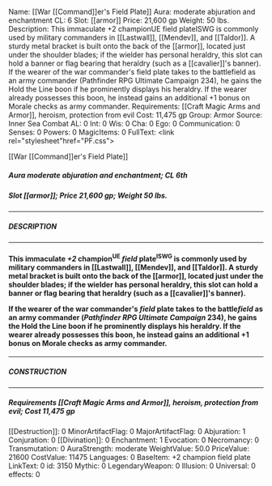 Name: [[War [[Command]]er's Field Plate]]
Aura: moderate abjuration and enchantment
CL: 6
Slot: [[armor]]
Price: 21,600 gp
Weight: 50 lbs.
Description: This immaculate +2 championUE field plateISWG is commonly used by military commanders in [[Lastwall]], [[Mendev]], and [[Taldor]]. A sturdy metal bracket is built onto the back of the [[armor]], located just under the shoulder blades; if the wielder has personal heraldry, this slot can hold a banner or flag bearing that heraldry (such as a [[cavalier]]'s banner). If the wearer of the war commander's field plate takes to the battlefield as an army commander (Pathfinder RPG Ultimate Campaign 234), he gains the Hold the Line boon if he prominently displays his heraldry. If the wearer already possesses this boon, he instead gains an additional +1 bonus on Morale checks as army commander.
Requirements: [[Craft Magic Arms and Armor]], heroism, protection from evil
Cost: 11,475 gp
Group: Armor
Source: Inner Sea Combat
AL: 0
Int: 0
Wis: 0
Cha: 0
Ego: 0
Communication: 0
Senses: 0
Powers: 0
MagicItems: 0
FullText: <link rel="stylesheet"href="PF.css"><div class="heading"><p class="alignleft">[[War [[Command]]er's Field Plate]]</p><div style="clear: both;"></div></div><div><h5><b>Aura </b>moderate abjuration and enchantment; <b>CL </b>6th</h5><h5><b>Slot </b>[[armor]]; <b>Price </b>21,600 gp; <b>Weight </b>50 lbs.</h5></div><hr/><div><h5><b>DESCRIPTION</b></h5></div><hr/><div><h4><p>This immaculate <i>+2</i> champion<sup>UE</sup> <i>field</i> plate<sup>ISWG</sup> is commonly used by military commanders in [[Lastwall]], [[Mendev]], and [[Taldor]]. A sturdy metal bracket is built onto the back of the [[armor]], located just under the shoulder blades; if the wielder has personal heraldry, this slot can hold a banner or flag bearing that heraldry (such as a [[cavalier]]'s banner).</p><p>If the wearer of the war commander's <i>field</i> plate takes to the battle<i>field</i> as an army commander (<i>Pathfinder RPG Ultimate Campaign</i> 234), he gains the Hold the Line boon if he prominently displays his heraldry. If the wearer already possesses this boon, he instead gains an additional +1 bonus on Morale checks as army commander.</p></h4></div><hr/><div><h5><b>CONSTRUCTION</b></h5></div><hr/><div><h5><b>Requirements </b>[[Craft Magic Arms and Armor]], <i>heroism</i>, <i>protection from evil</i>; <b>Cost </b>11,475 gp</h5></div>
[[Destruction]]: 0
MinorArtifactFlag: 0
MajorArtifactFlag: 0
Abjuration: 1
Conjuration: 0
[[Divination]]: 0
Enchantment: 1
Evocation: 0
Necromancy: 0
Transmutation: 0
AuraStrength: moderate
WeightValue: 50.0
PriceValue: 21600
CostValue: 11475
Languages: 0
BaseItem: +2 champion field plate
LinkText: 0
id: 3150
Mythic: 0
LegendaryWeapon: 0
Illusion: 0
Universal: 0
effects: 0
